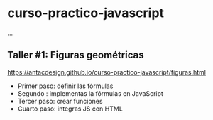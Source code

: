 # curso-practico-javascript

...
## Taller #1: Figuras geométricas
 https://antacdesign.github.io/curso-practico-javascript/figuras.html

- Primer paso: definir las fórmulas
- Segundo : implementas la fórmulas en JavaScript
- Tercer paso: crear funciones
- Cuarto paso: integras JS con HTML
